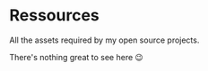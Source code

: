 # Ressources
All the assets required by my open source projects.

There's nothing great to see here 😉

